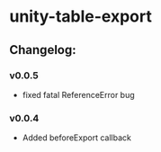 # unity-table-export

## Changelog:

### v0.0.5
- fixed fatal ReferenceError bug

### v0.0.4
- Added beforeExport callback